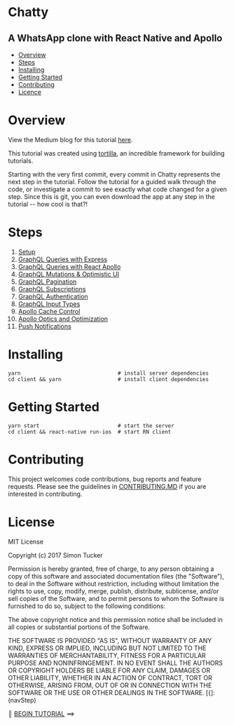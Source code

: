 # Chatty

## A WhatsApp clone with React Native and Apollo

* [Overview](#overview)
* [Steps](#steps)
* [Installing](#installing)
* [Getting Started](#getting-started)
* [Contributing](#contributing)
* [Licence](#licence)

# Overview
View the Medium blog for this tutorial [here](https://medium.com/@simontucker/building-chatty-a-whatsapp-clone-with-react-native-and-apollo-part-1-setup-68a02f7e11).

This tutorial was created using [tortilla](https://github.com/Urigo/tortilla), an incredible framework for building tutorials.

Starting with the very first commit, every commit in Chatty represents the next step in the tutorial. Follow the tutorial for a guided walk through the code, or investigate a commit to see exactly what code changed for a given step. Since this is git, you can even download the app at any step in the tutorial -- how cool is that?!

# Steps
1. [Setup](/.tortilla/manuals/views/step1.md)
2. [GraphQL Queries with Express](/.tortilla/manuals/views/step2.md)
3. [GraphQL Queries with React Apollo](/.tortilla/manuals/views/step3.md)
4. [GraphQL Mutations & Optimistic UI](/.tortilla/manuals/views/step4.md)
5. [GraphQL Pagination](/.tortilla/manuals/views/step5.md)
6. [GraphQL Subscriptions](/.tortilla/manuals/views/step6.md)
7. [GraphQL Authentication](/.tortilla/manuals/views/step7.md)
8. [GraphQL Input Types](/.tortilla/manuals/views/step8.md)
9. [Apollo Cache Control](/.tortilla/manuals/views/step9.md)
10. [Apollo Optics and Optimization](/.tortilla/manuals/views/step10.md)
11. [Push Notifications](/.tortilla/manuals/views/step11.md)

# Installing
```
yarn                               # install server dependencies
cd client && yarn                  # install client dependencies
```

# Getting Started
```
yarn start                         # start the server     
cd client && react-native run-ios  # start RN client
```

# Contributing
This project welcomes code contributions, bug reports and feature requests. Please see the guidelines in [CONTRIBUTING.MD](CONTRIBUTING.MD) if you are interested in contributing.

# License
MIT License

Copyright (c) 2017 Simon Tucker

Permission is hereby granted, free of charge, to any person obtaining a copy of this software and associated documentation files (the "Software"), to deal in the Software without restriction, including without limitation the rights to use, copy, modify, merge, publish, distribute, sublicense, and/or sell copies of the Software, and to permit persons to whom the Software is furnished to do so, subject to the following conditions:

The above copyright notice and this permission notice shall be included in all copies or substantial portions of the Software.

THE SOFTWARE IS PROVIDED "AS IS", WITHOUT WARRANTY OF ANY KIND, EXPRESS OR IMPLIED, INCLUDING BUT NOT LIMITED TO THE WARRANTIES OF MERCHANTABILITY, FITNESS FOR A PARTICULAR PURPOSE AND NONINFRINGEMENT. IN NO EVENT SHALL THE AUTHORS OR COPYRIGHT HOLDERS BE LIABLE FOR ANY CLAIM, DAMAGES OR OTHER LIABILITY, WHETHER IN AN ACTION OF CONTRACT, TORT OR OTHERWISE, ARISING FROM, OUT OF OR IN CONNECTION WITH THE SOFTWARE OR THE USE OR OTHER DEALINGS IN THE SOFTWARE.
[{]: <helper> (navStep)

<b>║</b> <a href=".tortilla/manuals/views/step1.md">BEGIN TUTORIAL</a> ⟹

[}]: #

